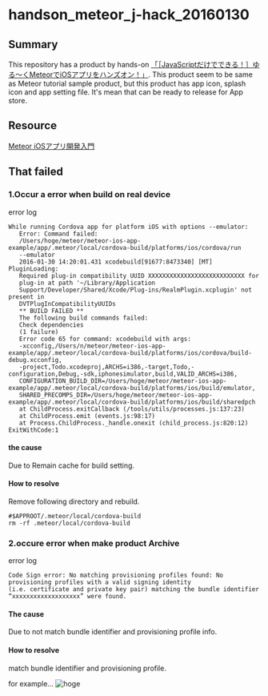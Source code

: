 # handson_meteor_j-hack_20160130

## Summary
This repository has a product by hands-on [「［JavaScriptだけでできる！］ゆる〜くMeteorでiOSアプリをハンズオン！」](http://meteor-tokyo.connpass.com/event/25255/).
This product seem to be same as Meteor tutorial sample product, but this product has app icon, splash icon and app setting file.
It's mean that can be ready to release for App store.

## Resource
[Meteor iOSアプリ開発入門](https://www.gitbook.com/book/j-hack/meteor-ios-app-getting-started/details)

## That failed
### 1.Occur a error when build on real device

error log
```
While running Cordova app for platform iOS with options --emulator:
   Error: Command failed:
   /Users/hoge/meteor/meteor-ios-app-example/app/.meteor/local/cordova-build/platforms/ios/cordova/run
   --emulator
   2016-01-30 14:20:01.431 xcodebuild[91677:8473340] [MT] PluginLoading:
   Required plug-in compatibility UUID XXXXXXXXXXXXXXXXXXXXXXXXXXX for
   plug-in at path '~/Library/Application
   Support/Developer/Shared/Xcode/Plug-ins/RealmPlugin.xcplugin' not present in
   DVTPlugInCompatibilityUUIDs
   ** BUILD FAILED **
   The following build commands failed:
   Check dependencies
   (1 failure)
   Error code 65 for command: xcodebuild with args:
   -xcconfig,/Users/n/meteor/meteor-ios-app-example/app/.meteor/local/cordova-build/platforms/ios/cordova/build-debug.xcconfig,
   -project,Todo.xcodeproj,ARCHS=i386,-target,Todo,-configuration,Debug,-sdk,iphonesimulator,build,VALID_ARCHS=i386,
   CONFIGURATION_BUILD_DIR=/Users/hoge/meteor/meteor-ios-app-example/app/.meteor/local/cordova-build/platforms/ios/build/emulator,
   SHARED_PRECOMPS_DIR=/Users/hoge/meteor/meteor-ios-app-example/app/.meteor/local/cordova-build/platforms/ios/build/sharedpch
   at ChildProcess.exitCallback (/tools/utils/processes.js:137:23)
   at ChildProcess.emit (events.js:98:17)
   at Process.ChildProcess._handle.onexit (child_process.js:820:12)
ExitWithCode:1
```
#### the cause
Due to Remain cache for build setting.

#### How to resolve
Remove following directory and rebuild.
```
#$APPROOT/.meteor/local/cordova-build
rm -rf .meteor/local/cordova-build
```

### 2.occure error when make product Archive

error log
```
Code Sign error: No matching provisioning profiles found: No provisioning profiles with a valid signing identity 
(i.e. certificate and private key pair) matching the bundle identifier “xxxxxxxxxxxxxxxxxxx” were found.
```

#### The cause 
Due to not match bundle identifier and provisioning profile info.

#### How to resolve

match bundle identifier and provisioning profile.

for example…
![hoge](https://github.com/mktktmr/handson_meteor_j-hack_20160130/wiki/images/matching_identifier.jpg)







